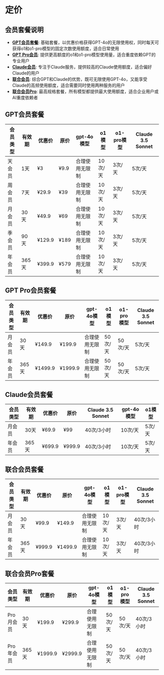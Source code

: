 # 定价

## 会员套餐说明

- **[GPT会员套餐](#gpt会员套餐)**: 基础套餐，以优惠价格获得GPT-4o的无限使用权，同时每天可获得o1和o1-pro模型的固定次数使用额度，适合日常使用
- **[GPT Pro会员](#gpt-pro会员套餐)**: 提供更高额度的o1和o1-pro模型使用量，适合重度依赖GPT的专业用户
- **[Claude会员](#claude会员套餐)**: 专注于Claude服务，提供较高的Claude使用额度，适合偏好Claude的用户
- **[联合会员](#联合会员套餐)**: 综合GPT和Claude的优势，既可无限使用GPT-4o，又能享受Claude的高频使用额度，适合需要同时使用两种服务的用户
- **[联合会员Pro](#联合会员pro套餐)**: 最高规格套餐，所有模型都提供最大使用额度，适合企业用户或AI重度依赖者

## GPT会员套餐

| 会员类型 | 有效期 | 优惠价 | 原价 | gpt-4o模型 | o1模型 | o1-pro模型 | Claude 3.5 Sonnet |
|---------|--------|---------|------|------------|---------|-------------|-------------------|
| 天会员 | 1天 | ¥3 | ¥9.9 | 合理使用无限制 | 10次/天 | 3次/天 | 5次/天 |
| 周会员 | 7天 | ¥29.9 | ¥39 | 合理使用无限制 | 10次/天 | 3次/天 | 5次/天 |
| 月会员 | 30天 | ¥49.9 | ¥69 | 合理使用无限制 | 10次/天 | 3次/天 | 5次/天 |
| 季会员 | 90天 | ¥129.9 | ¥189 | 合理使用无限制 | 10次/天 | 3次/天 | 5次/天 |
| 年会员 | 365天 | ¥399.9 | ¥579 | 合理使用无限制 | 10次/天 | 3次/天 | 5次/天 |

## GPT Pro会员套餐

| 会员类型 | 有效期 | 优惠价 | 原价 | gpt-4o模型 | o1模型 | o1-pro模型 | Claude 3.5 Sonnet |
|---------|--------|---------|------|------------|---------|-------------|-------------------|
| 月会员 | 30天 | ¥149.9 | ¥199.9 | 合理使用无限制 | 50次/天 | 50次/天 | 5次/天 |
| 年会员 | 365天 | ¥1499.9 | ¥1999.9 | 合理使用无限制 | 50次/天 | 50次/天 | 5次/天 |

## Claude会员套餐

| 会员类型 | 有效期 | 优惠价 | 原价 | Claude 3.5 Sonnet | gpt-4o模型 | o1模型 |
|---------|--------|---------|------|-------------------|------------|---------|
| 月会员 | 30天 | ¥69.9 | ¥99 | 40次/3小时 | 10次/天 | 5次/天 |
| 年会员 | 365天 | ¥699.9 | ¥999.9 | 40次/3小时 | 10次/天 | 5次/天 |

## 联合会员套餐

| 会员类型 | 有效期 | 优惠价 | 原价 | gpt-4o模型 | o1模型 | o1-pro模型 | Claude 3.5 Sonnet |
|---------|--------|---------|------|------------|---------|-------------|-------------------|
| 月会员 | 30天 | ¥99.9 | ¥149.9 | 合理使用无限制 | 10次/天 | 3次/天 | 40次/3小时 |
| 年会员 | 365天 | ¥999.9 | ¥1499.9 | 合理使用无限制 | 10次/天 | 3次/天 | 40次/3小时 |

## 联合会员Pro套餐

| 会员类型 | 有效期 | 优惠价 | 原价 | gpt-4o模型 | o1模型 | o1-pro模型 | Claude 3.5 Sonnet |
|---------|--------|---------|------|------------|---------|-------------|-------------------|
| Pro月会员 | 30天 | ¥199.9 | ¥299.9 | 合理使用无限制 | 50次/天 | 50次/天 | 40次/3小时 |
| Pro年会员 | 365天 | ¥1999.9 | ¥2999.9 | 合理使用无限制 | 50次/天 | 50次/天 | 40次/3小时 |